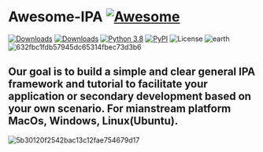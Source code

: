 # Awesome-IPA [![Awesome](https://cdn.rawgit.com/sindresorhus/awesome/d7305f38d29fed78fa85652e3a63e154dd8e8829/media/badge.svg)](https://github.com/sindresorhus/awesome)

[![Downloads](https://static.pepy.tech/badge/fingpt)](https://pepy.tech/project/fingpt)
[![Downloads](https://static.pepy.tech/badge/fingpt/week)](https://pepy.tech/project/fingpt)
[![Python 3.8](https://img.shields.io/badge/python-3.6-blue.svg)](https://www.python.org/downloads/release/python-360/)
[![PyPI](https://img.shields.io/pypi/v/fingpt.svg)](https://pypi.org/project/fingpt/)
![License](https://img.shields.io/github/license/AI4Finance-Foundation/fingpt.svg?color=brightgreen)
![earth](https://github.com/Zero-coder/IPA-is-all-you-need/assets/54145971/9d640067-a3f3-43cc-9215-a328bb2b541f)
![632fbc1fdb57945dc65314fbec73d3b6](https://github.com/Zero-coder/IPA-is-all-you-need/assets/54145971/978a37e1-8131-421f-bc07-97665e519f7f)
## Our goal is to build a simple and clear general IPA framework and tutorial to facilitate your application or secondary development based on your own scenario. For mianstream platform MacOs, Windows, Linux(Ubuntu).

![5b30120f2542bac13c12fae754679d17](https://github.com/Zero-coder/IPA-is-all-you-need/assets/54145971/32300000-b1d5-4493-9db2-837b41aa4311)




